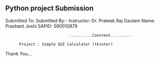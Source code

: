 Python  project Submission
--------------------------
 Submitted To:                                                              Submitted By:-
 Instructor: Dr. Prateek Raj Gautam                                         Name: Prashant Joshi
                                                                            SAPID: 590010879

                                ..........Conntent.........

          Project : Simple GUI Calculator (tkinter)


Thank You...
